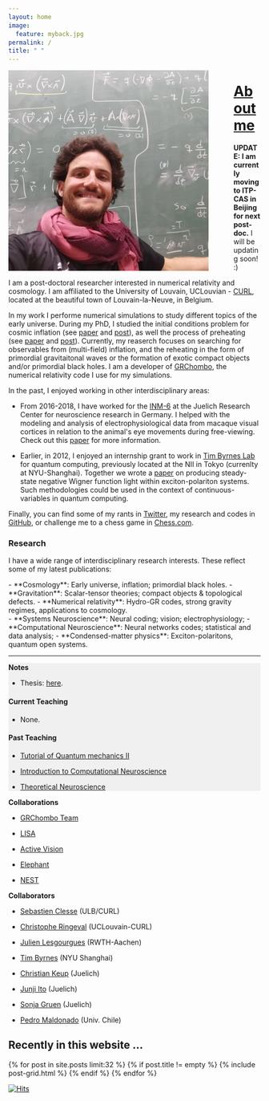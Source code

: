 ```yaml
---
layout: home
image:
  feature: myback.jpg
permalink: /
title: " "
---
```


<img style="float: left; padding-right:50px;" src="images/prof_3.jpeg" width="400" >





# [About me](/about)

<strong>UPDATE: I am currently moving to ITP-CAS in Beijing for next post-doc.</strong> I will be updating soon! :)

I am a post-doctoral researcher interested in numerical relativity and cosmology. I am affiliated to the University of Louvain, UCLouvian - [CURL](https://curl.group), located at the beautiful town of Louvain-la-Neuve, in Belgium. 

In my work I performe numerical simulations to study different topics of the early universe. During my PhD, I studied the initial conditions problem for cosmic inflation (see [paper](https://arxiv.org/abs/2011.12190) and [post](https://cjoana.github.io/cosmo/preinflation)), as well the process of preheating (see [paper](https://arxiv.org/abs/2202.07604) and [post](https://cjoana.github.io/cosmo/preheating)). Currently, my reaserch focuses on searching for observables from (multi-field) inflation, and the reheating in the form of primordial gravitaitonal waves or the formation of exotic compact objects and/or primordial black holes. I am a developer of [GRChombo](https://www.grchombo.org), the numerical relativity code I use for my simulations.

In the past, I enjoyed working in other interdisciplinary areas: 

* From 2016-2018, I have worked for the [INM-6](https://www.fz-juelich.de/inm/inm-6/EN/Home/home_node_INM6.html) at the Juelich Research Center for neuroscience research in Germany. I helped with the modeling and analysis of electrophysiological data from macaque visual cortices in relation to the animal's eye movements during free-viewing. Check out this [paper](https://www.nature.com/articles/s41598-022-09405-4) for more information.   
 
* Earlier, in 2012, I enjoyed an internship grant to work in [Tim Byrnes Lab](https://nyu.timbyrnes.net) for quantum computing, previously located at the NII in Tokyo (currenlty at NYU-Shanghai). Together we wrote a [paper](https://arxiv.org/abs/1612.00629) on producing steady-state negative Wigner function light within exciton-polariton systems. Such methodologies  could be used in the context of continuous-variables in quantum computing.        


Finally, you can find some of my rants in [Twitter](https://twitter.com/cjphy),  my research and codes in [GitHub](https://github.com/cjoana), or challenge me to a chess game in [Chess.com](https://www.chess.com/member/cjoana). 

### Research

I have a wide range of interdisciplinary research interests. These reflect some of my latest publications:

<div class="inforow">
<div class="infocolumn" markdown="block">
- **Cosmology**: Early universe, inflation; primordial black holes.
- **Gravitation**: Scalar-tensor theories; compact objects & topological defects.
- **Numerical relativity**: Hydro-GR codes, strong gravity regimes, applications to cosmology.
</div>
<div class="infocolumn" markdown="block">
- **Systems Neuroscience**: Neural coding; vision; electrophysiology;
- **Computational Neuroscience**: Neural networks codes; statistical and data analysis; 
- **Condensed-matter physics**: Exciton-polaritons, quantum open systems. 
</div>
</div> <!-- /.inforow -->

---

<div class="inforow">

<div class="infocolumn2" markdown="block" style="background-color: #F0F0F0;">
<h4 style="margin-top: 0.2em; margin-bottom: 0.0em;"> Notes </h4>

- Thesis: [here](https://arxiv.org/abs/2211.03534).


#### Current Teaching

- None. 

#### Past Teaching

- [Tutorial of Quantum mechanics II](https://uclouvain.be/en-cours-2019-lphys1342)

- [Introduction to Computational Neuroscience](https://www.campus.rwth-aachen.de/rwth/all/abstractmodule.asp?gguid=0x792B4EBEDF13204790133F661F74473C&fieldgguid=0x6E27476F2282E446A1228419DDDB3892&tguid=0xEBB2D1C29613C04FBF47F82813B5A4E9)
- [Theoretical Neuroscience](https://www.campus.rwth-aachen.de/rwth/all/abstractmodule.asp?objgguid=0xCFA5A28AEF56A9419F5430D5A03AB043&object=event&gguid=0x21ECCFFBBC4BDE41AF97A38C435E6761&fieldgguid=&tguid=0xEBB2D1C29613C04FBF47F82813B5A4E9)


</div>
<div class="infocolumnR" markdown="block">
<h4 style="margin-top: 0.2em; margin-bottom: 0.0em;"> Collaborations</h4>

- [GRChombo Team](https://www.grchombo.org/)
- [LISA](https://www.elisascience.org/)

- [Active Vision](https://www.fz-juelich.de/inm/inm-6/EN/Forschung/Gruen/ActiveVision.html?nn=724916)
- [Elephant](http://neuralensemble.org/elephant)
- [NEST](https://www.nest-simulator.org/)

<h4 style="margin-top: 0.2em; margin-bottom: 0.0em;"> Collaborators </h4>


- [Sebastien Clesse](https://sebclesse.wixsite.com/clesse) (ULB/CURL)
- [Christophe Ringeval](https://curl.group/members/chris.html) (UCLouvain-CURL)
- [Julien Lesgourgues](https://lesgourg.github.io/presentation.html) (RWTH-Aachen)
- [Tim Byrnes](https://nyu.timbyrnes.net/) (NYU Shanghai)


- [Christian Keup](https://www.fz-juelich.de/profile/keup_c) (Juelich)
- [Junji Ito](https://www.fz-juelich.de/profile/ito_j) (Juelich)
- [Sonja Gruen](https://www.fz-juelich.de/profile/gruen_s) (Juelich)
- [Pedro Maldonado](https://www.bni.cl/investigador.php?id=13) (Univ. Chile)



</div>
</div> <!-- /.inforow -->


## Recently in this website ...

<div class="tiles">
{% for post in site.posts limit:32 %}
   {% if post.title != empty %}
	{% include post-grid.html %}
   {% endif %}
{% endfor %}
</div><!-- /.tiles -->

[![Hits](https://hits.seeyoufarm.com/api/count/incr/badge.svg?url=https%3A%2F%2Fcjoana.github.io&count_bg=%23FFFFFF&title_bg=%23555555&icon=&icon_color=%23E7E7E7&title=%23&edge_flat=false)](https://hits.seeyoufarm.com)
